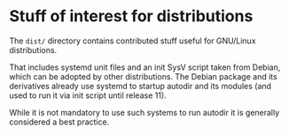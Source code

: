 # Stuff of interest for distributions

The `dist/` directory contains contributed stuff useful for GNU/Linux distributions.

That includes systemd unit files and an init SysV script taken from Debian,
which can be adopted by other distributions. The Debian package and its
derivatives already use systemd to startup autodir and its modules (and used to
run it via init script until release 11).

While it is not mandatory to use such systems to run autodir it is generally
considered a best practice.

